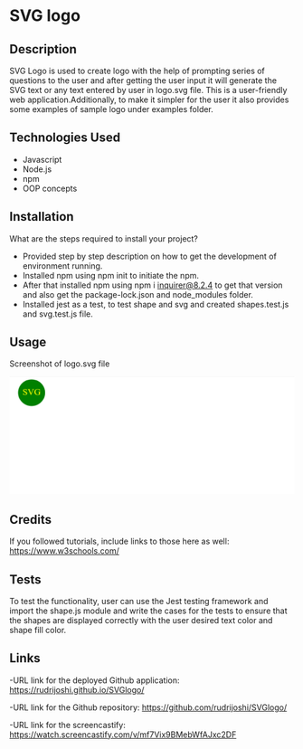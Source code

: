 # SVG logo

## Description

SVG Logo is used to create logo with the help of prompting series of questions to the user and after getting the user input it will generate the SVG text or any text entered by user in logo.svg file. This is a user-friendly web application.Additionally, to make it simpler for the user it also provides some examples of sample logo under examples folder.


## Technologies Used

- Javascript
- Node.js
- npm
- OOP concepts

## Installation

What are the steps required to install your project?
- Provided step by step description on how to get the development of environment running. 
- Installed npm using npm init to initiate the npm.
- After that installed npm using npm i inquirer@8.2.4 to get that version and also get the package-lock.json and node_modules folder.
- Installed jest as a test, to test shape and svg and created shapes.test.js and svg.test.js file.

## Usage

Screenshot of logo.svg file

![SVG logo screenshot](./Images/screenshot.png)

## Credits

If you followed tutorials, include links to those here as well: https://www.w3schools.com/

## Tests

To test the functionality, user can use the Jest testing framework and import the shape.js module and write the cases for the tests to ensure that the shapes are displayed correctly with the user desired text color and shape fill color.

## Links

-URL link for the deployed Github application: https://rudrijoshi.github.io/SVGlogo/

-URL link for the Github repository: https://github.com/rudrijoshi/SVGlogo/

-URL link for the screencastify: https://watch.screencastify.com/v/mf7Vix9BMebWfAJxc2DF

